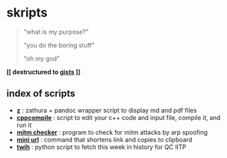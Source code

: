 # skripts

> "what is my purpose?"
>
> "you do the boring stuff"
>
> "oh my god"

**[[ destructured to [gists](https://gist.github.com/lordlabuckdas) ]]**

## index of scripts

* [**z**](https://github.com/lordlabuckdas/skripts/tree/master/z) : zathura + pandoc wrapper script to display md and pdf files
* [**cppcompile**](https://github.com/lordlabuckdas/skripts/tree/master/cppcompile) : script to edit your c++ code and input file, compile it, and run it
* [**mitm checker**](https://github.com/lordlabuckdas/skripts/tree/master/mitmchecker) : program to check for mitm attacks by arp spoofing
* [**mini url**](https://github.com/lordlabuckdas/skripts/tree/master/miniurl) : command that shortens link and copies to clipboard
* [**twih**](https://github.com/lordlabuckdas/skripts/tree/master/twih) : python script to fetch this week in history for QC IITP
